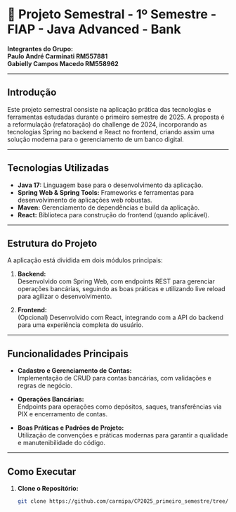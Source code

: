 # 🚀 Projeto Semestral - 1º Semestre - FIAP - Java Advanced - Bank

**Integrantes do Grupo:**  
**Paulo André Carminati RM557881**  
**Gabielly Campos Macedo RM558962**

---

## Introdução

Este projeto semestral consiste na aplicação prática das tecnologias e ferramentas estudadas durante o primeiro semestre de 2025. A proposta é a reformulação (refatoração) do challenge de 2024, incorporando as tecnologias Spring no backend e React no frontend, criando assim uma solução moderna para o gerenciamento de um banco digital.

---

## Tecnologias Utilizadas

- **Java 17:** Linguagem base para o desenvolvimento da aplicação.
- **Spring Web & Spring Tools:** Frameworks e ferramentas para desenvolvimento de aplicações web robustas.
- **Maven:** Gerenciamento de dependências e build da aplicação.
- **React:** Biblioteca para construção do frontend (quando aplicável).

---

## Estrutura do Projeto

A aplicação está dividida em dois módulos principais:

1. **Backend:**  
   Desenvolvido com Spring Web, com endpoints REST para gerenciar operações bancárias, seguindo as boas práticas e utilizando live reload para agilizar o desenvolvimento.

2. **Frontend:**  
   (Opcional) Desenvolvido com React, integrando com a API do backend para uma experiência completa do usuário.

---

## Funcionalidades Principais

- **Cadastro e Gerenciamento de Contas:**  
  Implementação de CRUD para contas bancárias, com validações e regras de negócio.

- **Operações Bancárias:**  
  Endpoints para operações como depósitos, saques, transferências via PIX e encerramento de contas.

- **Boas Práticas e Padrões de Projeto:**  
  Utilização de convenções e práticas modernas para garantir a qualidade e manutenibilidade do código.

---

## Como Executar

1. **Clone o Repositório:**
   ```bash
   git clone https://github.com/carmipa/CP2025_primeiro_semestre/tree/Paulo-RM557881/Java_Advanced/projeto-semestral
